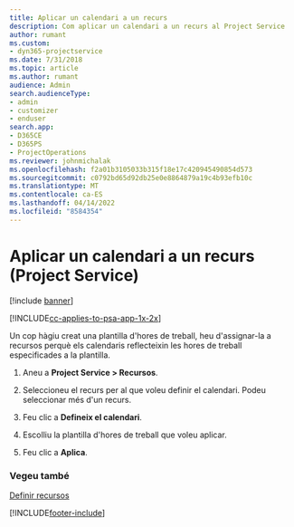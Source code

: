 ```yaml
---
title: Aplicar un calendari a un recurs
description: Com aplicar un calendari a un recurs al Project Service
author: rumant
ms.custom:
- dyn365-projectservice
ms.date: 7/31/2018
ms.topic: article
ms.author: rumant
audience: Admin
search.audienceType:
- admin
- customizer
- enduser
search.app:
- D365CE
- D365PS
- ProjectOperations
ms.reviewer: johnmichalak
ms.openlocfilehash: f2a01b3105033b315f18e17c420945490854d573
ms.sourcegitcommit: c0792bd65d92db25e0e8864879a19c4b93efb10c
ms.translationtype: MT
ms.contentlocale: ca-ES
ms.lasthandoff: 04/14/2022
ms.locfileid: "8584354"
---
```

# <a name="apply-a-calendar-to-a-resource-project-service"></a>Aplicar un calendari a un recurs (Project Service)

[!include [banner](../includes/psa-now-project-operations.md)]

[!INCLUDE[cc-applies-to-psa-app-1x-2x](../includes/cc-applies-to-psa-app-1x-2x.md)]

Un cop hàgiu creat una plantilla d'hores de treball, heu d'assignar-la a recursos perquè els calendaris reflecteixin les hores de treball especificades a la plantilla.  
  
1.  Aneu a **Project Service > Recursos**.  
  
2.  Seleccioneu el recurs per al que voleu definir el calendari. Podeu seleccionar més d'un recurs.  
  
3.  Feu clic a **Defineix el calendari**.  
  
4.  Escolliu la plantilla d'hores de treball que voleu aplicar.  
  
5.  Feu clic a **Aplica**.  
  
### <a name="see-also"></a>Vegeu també  
 [Definir recursos](../psa/set-up-resources.md)


[!INCLUDE[footer-include](../includes/footer-banner.md)]
